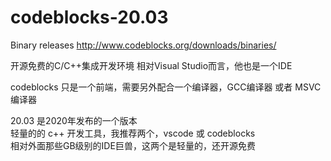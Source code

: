 # codeblocks-20.03

Binary releases
http://www.codeblocks.org/downloads/binaries/

开源免费的C/C++集成开发环境
相对Visual Studio而言，他也是一个IDE

codeblocks 只是一个前端，需要另外配合一个编译器，GCC编译器 或者 MSVC 编译器


20.03 是2020年发布的一个版本 <br>
轻量的的 c++ 开发工具，我推荐两个，vscode 或 codeblocks <br>
相对外面那些GB级别的IDE巨兽，这两个是轻量的，还开源免费 <br>

